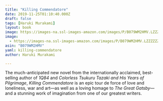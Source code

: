 ```yaml
---
title: "Killing Commendatore"
date: 2019-11-25T01:10:40.000Z
draft: false
tags: [Haruki Murakami]
layout: book
image: https://images-na.ssl-images-amazon.com/images/P/B079WM2HMV.LZZZZZZZ.jpg
image: 
  - https://images-na.ssl-images-amazon.com/images/P/B079WM2HMV.LZZZZZZZ.jpg
asin: "B079WM2HMV"
yaml: killing-commendatore
author: Haruki Murakami

---
```


The much-anticipated new novel from the internationally acclaimed, best-selling author of *1Q84* and *Colorless Tsukuru Tazaki and His Years of Pilgrimage*, *Killing Commendatore* is an epic tour de force of love and loneliness, war and art—as well as a loving homage to *The Great Gatsby*—and a stunning work of imagination from one of our greatest writers.